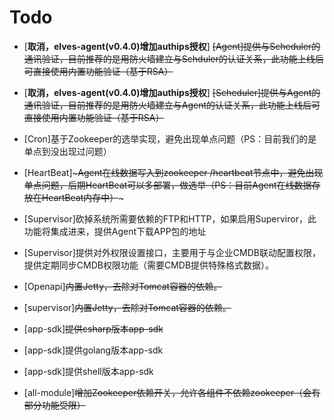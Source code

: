 # Todo

* \[**取消，elves-agent\(v0.4.0\)增加authips授权**\] ~~\[Agent\]提供与Scheduler的通讯验证，目前推荐的是用防火墙建立与Schduler的认证关系，此功能上线后可直接使用内置功能验证（基于RSA）~~

* \[**取消，elves-agent\(v0.4.0\)增加authips授权**\] ~~\[Scheduler\]提供与Agent的通讯验证，目前推荐的是用防火墙建立与Agent的认证关系，此功能上线后可直接使用内置功能验证（基于RSA）~~

* \[Cron\]基于Zookeeper的选举实现，避免出现单点问题（PS：目前我们的是单点到没出现过问题）

* \[HeartBeat\]~~~Agent在线数据写入到zookeeper /heartbeat节点中，避免出现单点问题，后期HeartBeat可以多部署，做选举（PS：目前Agent在线数据存放在HeartBeat内存中）~~~

* \[Supervisor\]砍掉系统所需要依赖的FTP和HTTP，如果启用Superviror，此功能将集成进来，提供Agent下载APP包的地址

* \[Supervisor\]提供对外权限设置接口，主要用于与企业CMDB联动配置权限，提供定期同步CMDB权限功能（需要CMDB提供特殊格式数据）。

* \[Openapi\]~~内置Jetty，去除对Tomcat容器的依赖。~~

* \[supervisor\]~~内置Jetty，去除对Tomcat容器的依赖。~~

* \[app-sdk\]~~提供csharp版本app-sdk~~

* \[app-sdk\]提供golang版本app-sdk

* \[app-sdk\]提供shell版本app-sdk

* \[all-module\]~~增加Zookeeper依赖开关，允许各组件不依赖zookeeper（会有部分功能受限）~~



